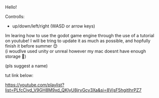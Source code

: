 Hello!

Controlls:
- up/down/left/right (WASD or arrow keys)

Im learing how to use the godot game engine through the use of a tutorial on youtube!
I will be tring to update it as much as possible, and hopfully finish it before summer 😊  
(i woudlve used unity or unreal however my mac doesnt have enough storage 🥲)

(pls suggest a name)



tut link below:

https://youtube.com/playlist?list=PLfcCiyd_V9GH8M9xd_QKlyU8jryGcy3Xa&si=8VjsF5hgitlhrPZ7
